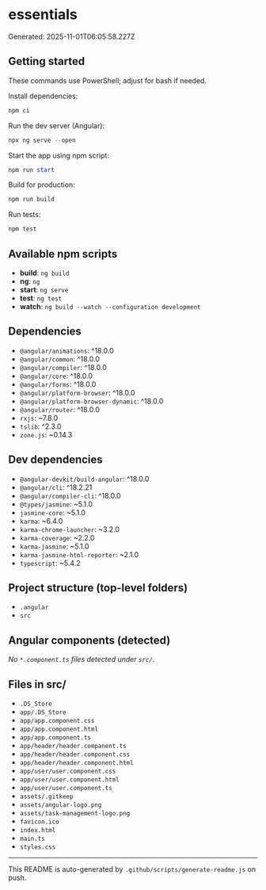 # essentials

Generated: 2025-11-01T06:05:58.227Z

## Getting started

These commands use PowerShell; adjust for bash if needed.

Install dependencies:

```powershell
npm ci
```

Run the dev server (Angular):

```powershell
npx ng serve --open
```

Start the app using npm script:

```powershell
npm run start
```

Build for production:

```powershell
npm run build
```

Run tests:

```powershell
npm test
```

## Available npm scripts

- **build**: `ng build`
- **ng**: `ng`
- **start**: `ng serve`
- **test**: `ng test`
- **watch**: `ng build --watch --configuration development`

## Dependencies

- `@angular/animations`: ^18.0.0
- `@angular/common`: ^18.0.0
- `@angular/compiler`: ^18.0.0
- `@angular/core`: ^18.0.0
- `@angular/forms`: ^18.0.0
- `@angular/platform-browser`: ^18.0.0
- `@angular/platform-browser-dynamic`: ^18.0.0
- `@angular/router`: ^18.0.0
- `rxjs`: ~7.8.0
- `tslib`: ^2.3.0
- `zone.js`: ~0.14.3

## Dev dependencies

- `@angular-devkit/build-angular`: ^18.0.0
- `@angular/cli`: ^18.2.21
- `@angular/compiler-cli`: ^18.0.0
- `@types/jasmine`: ~5.1.0
- `jasmine-core`: ~5.1.0
- `karma`: ~6.4.0
- `karma-chrome-launcher`: ~3.2.0
- `karma-coverage`: ~2.2.0
- `karma-jasmine`: ~5.1.0
- `karma-jasmine-html-reporter`: ~2.1.0
- `typescript`: ~5.4.2

## Project structure (top-level folders)

- `.angular`
- `src`

## Angular components (detected)

_No `*.component.ts` files detected under `src/`._

## Files in src/

- `.DS_Store`
- `app/.DS_Store`
- `app/app.component.css`
- `app/app.component.html`
- `app/app.component.ts`
- `app/header/header.companent.ts`
- `app/header/header.component.css`
- `app/header/header.component.html`
- `app/user/user.component.css`
- `app/user/user.component.html`
- `app/user/user.component.ts`
- `assets/.gitkeep`
- `assets/angular-logo.png`
- `assets/task-management-logo.png`
- `favicon.ico`
- `index.html`
- `main.ts`
- `styles.css`

---

This README is auto-generated by `.github/scripts/generate-readme.js` on push.
